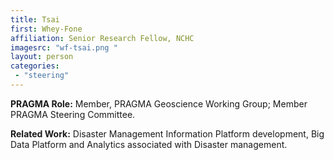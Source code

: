 ```yaml
---
title: Tsai 
first: Whey-Fone
affiliation: Senior Research Fellow, NCHC
imagesrc: "wf-tsai.png "
layout: person
categories:
 - "steering"
---
```


**PRAGMA Role:** Member, PRAGMA Geoscience Working Group; Member PRAGMA Steering Committee.

**Related Work:** Disaster Management Information Platform development, Big Data
Platform and Analytics associated with Disaster management.
